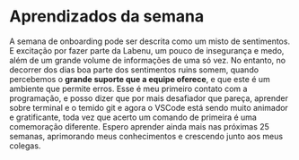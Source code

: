 # Aprendizados da semana
A semana de onboarding pode ser descrita como um misto de sentimentos. E excitação por fazer parte da Labenu, um pouco de insegurança e medo, além de um grande volume de informações de uma só vez. No entanto, no decorrer dos dias boa parte dos sentimentos ruins somem, quando percebemos o **grande suporte que a equipe oferece**, e que este é um ambiente que permite erros. Esse é meu primeiro contato com a programação, e posso dizer que por mais desafiador que pareça, aprender sobre terminal e o temido git e agora o VSCode está sendo muito animador e gratificante, toda vez que acerto um comando de primeira é uma comemoração diferente. Espero aprender ainda mais nas próximas 25 semanas, aprimorando meus conhecimentos e crescendo junto aos meus colegas. 